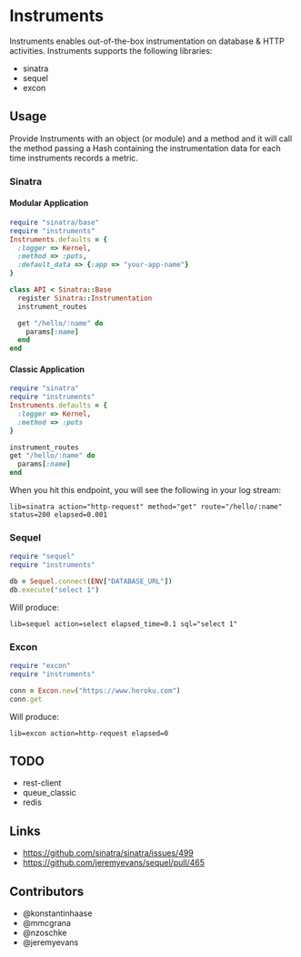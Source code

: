 # Instruments

Instruments enables out-of-the-box instrumentation on database & HTTP
activities. Instruments supports the following libraries:

* sinatra
* sequel
* excon

## Usage

Provide Instruments with an object (or module) and a method
and it will call the method passing a Hash containing the
instrumentation data for each time instruments records a metric.

### Sinatra

#### Modular Application

```ruby
require "sinatra/base"
require "instruments"
Instruments.defaults = {
  :logger => Kernel,
  :method => :puts,
  :default_data => {:app => "your-app-name"}
}

class API < Sinatra::Base
  register Sinatra::Instrumentation
  instrument_routes

  get "/hello/:name" do
    params[:name]
  end
end
```

#### Classic Application

```ruby
require "sinatra"
require "instruments"
Instruments.defaults = {
  :logger => Kernel,
  :method => :puts
}

instrument_routes
get "/hello/:name" do
  params[:name]
end
```

When you hit this endpoint, you will see the following
in your log stream:

```
lib=sinatra action="http-request" method="get" route="/hello/:name" status=200 elapsed=0.001
```

### Sequel

```ruby
require "sequel"
require "instruments"

db = Sequel.connect(ENV["DATABASE_URL"])
db.execute("select 1")
```

Will produce:

```
lib=sequel action=select elapsed_time=0.1 sql="select 1"
```

### Excon

```ruby
require "excon"
require "instruments"

conn = Excon.new("https://www.heroku.com")
conn.get
```

Will produce:

```
lib=excon action=http-request elapsed=0
```

## TODO

* rest-client
* queue_classic
* redis

## Links

* https://github.com/sinatra/sinatra/issues/499
* https://github.com/jeremyevans/sequel/pull/465

## Contributors

* @konstantinhaase
* @mmcgrana
* @nzoschke
* @jeremyevans
